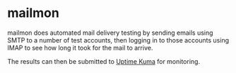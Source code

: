 # mailmon

mailmon does automated mail delivery testing by sending emails using SMTP to a
number of test accounts, then logging in to those accounts using IMAP to see
how long it took for the mail to arrive.

The results can then be submitted to
[Uptime Kuma](https://github.com/louislam/uptime-kuma) for monitoring.
